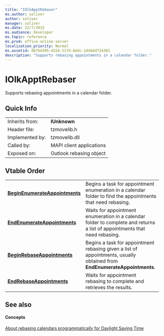 ```yaml
---
title: "IOlkApptRebaser"
ms.author: soliver
author: soliver
manager: soliver
ms.date: 12/7/2015
ms.audience: Developer
ms.topic: reference
ms.prod: office-online-server
localization_priority: Normal
ms.assetid: d67bd395-d324-217d-8ddc-1d48dd724383
description: "Supports rebasing appointments in a calendar folder."
---
```


# IOlkApptRebaser

Supports rebasing appointments in a calendar folder.
  
## Quick Info

|||
|:-----|:-----|
|Inherits from:  <br/> |**IUnknown** <br/> |
|Header file:  <br/> |tzmovelib.h  <br/> |
|Implemented by:  <br/> |tzmovelib.dll  <br/> |
|Called by:  <br/> |MAPI client applications  <br/> |
|Exposed on:  <br/> |Outlook rebasing object  <br/> |
   
## Vtable Order

|||
|:-----|:-----|
|**[BeginEnumerateAppointments](iolkapptrebaser-beginenumerateappointments.md)** <br/> |Begins a task for appointment enumeration in a calendar folder to find the appointments that need rebasing.  <br/> |
|**[EndEnumerateAppointments](iolkapptrebaser-endenumerateappointments.md)** <br/> |Waits for appointment enumeration in a calendar folder to complete and returns a list of appointments that need rebasing.  <br/> |
|**[BeginRebaseAppointments](iolkapptrebaser-beginrebaseappointments.md)** <br/> |Begins a task for appointment rebasing given a list of appointments, usually obtained from **EndEnumerateAppointments**.  <br/> |
|**[EndRebaseAppointments](iolkapptrebaser-endrebaseappointments.md)** <br/> |Waits for appointment rebasing to complete and retrieves the results.  <br/> |
   
## See also

#### Concepts

[About rebasing calendars programmatically for Daylight Saving Time](about-rebasing-calendars-programmatically-for-daylight-saving-time.md)

